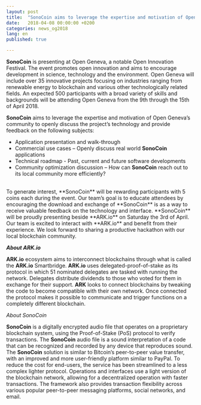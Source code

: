 ```yaml
---
layout: post
title:  "SonoCoin aims to leverage the expertise and motivation of Open Geneva"
date:   2018-04-08 00:00:00 +0200
categories: news_og2018
lang: en
published: true

---
```



**SonoCoin** is presenting at Open Geneva, a notable Open Innovation Festival. The event promotes open innovation and aims to encourage development in science, technology and the environment.
Open Geneva will include over 35 innovative projects focusing on industries ranging from renewable energy to blockchain and various other technologically related fields. An expected 500 participants with a broad variety of skills and backgrounds will be attending Open Geneva from the 9th through the 15th of April 2018.

**SonoCoin** aims to leverage the expertise and motivation of Open Geneva’s community to openly discuss the project’s technology and provide feedback on the following subjects:

* Application presentation and walk-through
*	Commercial use cases – Openly discuss real world **SonoCoin** applications
*	Technical roadmap - Past, current and future software developments
*	Community optimization discussion – How can **SonoCoin** reach out to its local community more efficiently?

<br>
To generate interest, **SonoCoin** will be rewarding participants with 5 coins each during the event. Our team’s goal is to educate attendees by encouraging the download and exchange of **SonoCoin** is as a way to receive valuable feedback on the technology and interface.
**SonoCoin** will be proudly presenting beside **ARK.io** on Saturday the 3rd of April. Our team is excited to interact with **ARK.io** and benefit from their experience. We look forward to sharing a productive hackathon with our local blockchain community.


***About ARK.io***

**ARK.io** ecosystem aims to interconnect blockchains through what is called the **ARK.io** Smartbridge. **ARK.io** uses delegated-proof-of-stake as its protocol in which 51 nominated delegates are tasked with running the network. Delegates distribute dividends to those who voted for them in exchange for their support. **ARK** looks to connect blockchains by tweaking the code to become compatible with their own network. Once connected the protocol makes it possible to communicate and trigger functions on a completely different blockchain.

*About SonoCoin*

**SonoCoin** is a digitally encrypted audio file that operates on a proprietary blockchain system, using the Proof-of-Stake (PoS) protocol to verify transactions. The **SonoCoin** audio file is a sound interpretation of a code that can be recognized and recorded by any device that reproduces sound. The **SonoCoin** solution is similar to Bitcoin’s peer-to-peer value transfer, with an improved and more user-friendly platform similar to PayPal. To reduce the cost for end-users, the service has been streamlined to a less complex lighter protocol. Operations and interfaces use a light version of the blockchain network, allowing for a decentralized operation with faster transactions. The framework also provides transaction flexibility across various popular peer-to-peer messaging platforms, social networks, and email.
